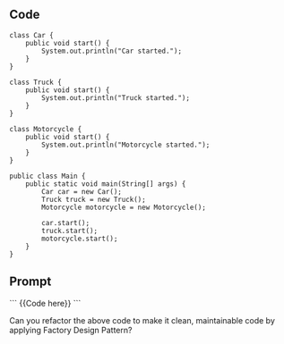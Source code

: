 ## Code

```
class Car {
    public void start() {
        System.out.println("Car started.");
    }
}

class Truck {
    public void start() {
        System.out.println("Truck started.");
    }
}

class Motorcycle {
    public void start() {
        System.out.println("Motorcycle started.");
    }
}

public class Main {
    public static void main(String[] args) {
        Car car = new Car();
        Truck truck = new Truck();
        Motorcycle motorcycle = new Motorcycle();
        
        car.start();
        truck.start();
        motorcycle.start();
    }
}
```

## Prompt

\```
{{Code here}}
\```

Can you refactor the above code to make it clean, maintainable code by applying Factory Design Pattern?